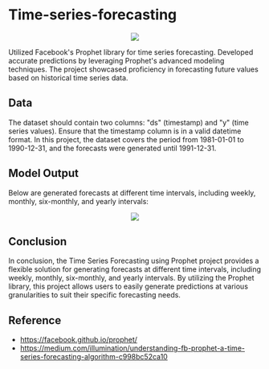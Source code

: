 # Time-series-forecasting
<p align="center">
<img src=https://github.com/NjoodJ/Time-series-forecasting/assets/93571826/73cfd957-f652-4afd-b196-35b263e1a4f4>
</p>

Utilized Facebook's Prophet library for time series forecasting. Developed accurate predictions by leveraging Prophet's advanced modeling techniques. The project showcased proficiency in forecasting future values based on historical time series data.

## Data
The dataset should contain two columns: "ds" (timestamp) and "y" (time series values). Ensure that the timestamp column is in a valid datetime format. In this project, the dataset covers the period from 1981-01-01 to 1990-12-31, and the forecasts were generated until 1991-12-31.


## Model Output
Below are generated forecasts at different time intervals, including weekly, monthly, six-monthly, and yearly intervals:
<p align="center">
<img src=https://github.com/NjoodJ/Time-series-forecasting/assets/93571826/72809aa8-6681-4369-a9ec-b2112c8a8a11>
</p>

## Conclusion
In conclusion, the Time Series Forecasting using Prophet project provides a flexible solution for generating forecasts at different time intervals, including weekly, monthly, six-monthly, and yearly intervals. By utilizing the Prophet library, this project allows users to easily generate predictions at various granularities to suit their specific forecasting needs.

## Reference 
- https://facebook.github.io/prophet/
- https://medium.com/illumination/understanding-fb-prophet-a-time-series-forecasting-algorithm-c998bc52ca10
